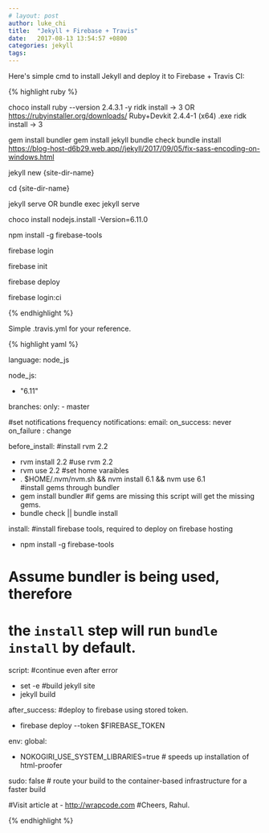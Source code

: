 ```yaml
---
# layout: post
author: luke_chi
title:  "Jekyll + Firebase + Travis"
date:   2017-08-13 13:54:57 +0800
categories: jekyll
tags:
---
```


Here's simple cmd to install Jekyll and deploy it to Firebase + Travis CI:

{% highlight ruby %}

choco install ruby --version 2.4.3.1 -y
ridk install -> 3
OR
https://rubyinstaller.org/downloads/
Ruby+Devkit 2.4.4-1 (x64) .exe
ridk install -> 3

gem install bundler
gem install jekyll
bundle check
bundle install
https://blog-host-d6b29.web.app//jekyll/2017/09/05/fix-sass-encoding-on-windows.html

jekyll new {site-dir-name}

cd {site-dir-name}

jekyll serve
OR
bundle exec jekyll serve

choco install nodejs.install -Version=6.11.0

npm install -g firebase-tools

firebase login

firebase init

firebase deploy

firebase login:ci

{% endhighlight %}

Simple .travis.yml for your reference.

{% highlight yaml %}

language: node_js

node_js:
  - "6.11"

branches:
  only:
    - master

#set notifications frequency
notifications:
  email:
    on_success: never
    on_failure : change

before_install:
  #install rvm 2.2
  - rvm install 2.2
  #use rvm 2.2
  - rvm use 2.2
  #set home varaibles
  - . $HOME/.nvm/nvm.sh && nvm install 6.1 && nvm use 6.1  
  #install gems through bundler
  - gem install bundler
  #if gems are missing this script will get the missing gems.
  - bundle check || bundle install

install:
  #install firebase tools, required to deploy on firebase hosting
  - npm install -g firebase-tools

# Assume bundler is being used, therefore
# the `install` step will run `bundle install` by default.
script:
  #continue even after error
  - set -e
  #build jekyll site
  - jekyll build

after_success:
  #deploy to firebase using stored token.
  - firebase deploy --token $FIREBASE_TOKEN

env:
  global:
  - NOKOGIRI_USE_SYSTEM_LIBRARIES=true # speeds up installation of html-proofer

sudo: false # route your build to the container-based infrastructure for a faster build

#Visit article at - http://wrapcode.com
#Cheers, Rahul.

{% endhighlight %}
